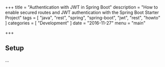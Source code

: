 +++
title = "Authentication with JWT in Spring Boot"
description = "How to enable secured routes and JWT authentication with the Spring Boot Starter Project"
tags = [
  "java",
  "rest",
  "spring",
  "spring-boot",
  "jwt",
  "rest",
  "howto"
]
categories = [
  "Development"
]
date = "2016-11-27"
menu = "main"

+++

## Setup

...
